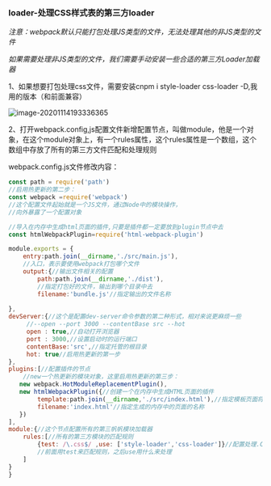 ### loader-处理CSS样式表的第三方loader

*注意：webpack默认只能打包处理JS类型的文件，无法处理其他的非JS类型的文件*

*如果需要处理非JS类型的文件，我们需要手动安装一些合适的第三方Loader加载器*

1、如果想要打包处理css文件，需要安装cnpm i style-loader css-loader -D,我用的版本（和前面兼容）

![image-20201114193336365](C:\Users\24417\AppData\Roaming\Typora\typora-user-images\image-20201114193336365.png)

2、打开webpack.config,js配置文件新增配置节点，叫做module，他是一个对象，在这个module对象上，有一个rules属性，这个rules属性是一个数组，这个数组中存放了所有的第三方文件匹配和处理规则

webpack.config.js文件修改内容：

```js
const path = require('path')
//启用热更新的第二步：
const webpack =require('webpack')
//这个配置文件起始就是一个JS文件，通过Node中的模块操作，
//向外暴露了一个配置对象

//导入在内存中生成html页面的插件,只要是插件都一定要放到plugin节点中去
const htmlWebpackPlugin=require('html-webpack-plugin')

module.exports = {
    entry:path.join(__dirname,'./src/main.js'),
    //入口，表示要使用webpack打包哪个文件
    output:{//输出文件相关的配置
        path:path.join(__dirname,'./dist'),
        //指定打包好的文件，输出到哪个目录中去
        filename:'bundle.js'//指定输出的文件名称
    
},
devServer:{//这个是配置dev-server命令参数的第二种形式，相对来说更麻烦一些
     //--open --port 3000 --contentBase src --hot
     open : true,//自动打开浏览器
     port : 3000,//设置启动时的运行端口
     contentBase:'src',//指定托管的根目录
     hot: true//启用热更新的第一步
},
plugins:[//配置插件的节点
    //new一个热更新的模块对象，这里启用热更新的第三步：
   new webpack.HotModuleReplacementPlugin(),
   new htmlWebpackPlugin({//创建一个在内存中生成HTML页面的插件
        template:path.join(__dirname,'./src/index.html'),//指定模板页面将来会根据指定的页面路径生成内存中的页面
        filename:'index.html'//指定生成的内存中的页面的名称
   })
],
module:{//这个节点配置所有的第三帆帆模块加载器
    rules:[//所有的第三方模块的匹配规则
        {test: /\.css$/ ,use: ['style-loader','css-loader']}//配置处理.CSS文件的第三方loader规则
        //前面用test来匹配规则，之后use用什么来处理
    ]
}
}
```